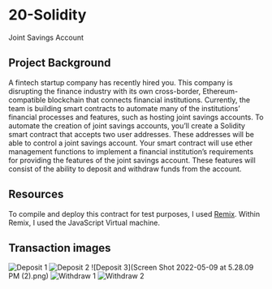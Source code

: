# 20-Solidity
Joint Savings Account

## Project Background
A fintech startup company has recently hired you. This company is disrupting the finance industry with its own cross-border, Ethereum-compatible blockchain that connects financial institutions. Currently, the team is building smart contracts to automate many of the institutions’ financial processes and features, such as hosting joint savings accounts.
To automate the creation of joint savings accounts, you’ll create a Solidity smart contract that accepts two user addresses. These addresses will be able to control a joint savings account. Your smart contract will use ether management functions to implement a financial institution’s requirements for providing the features of the joint savings account. These features will consist of the ability to deposit and withdraw funds from the account.

## Resources
To compile and deploy this contract for test purposes, I used [Remix](https://remix.ethereum.org/). Within Remix, I used the JavaScript Virtual machine.

## Transaction images

![Deposit 1](deposit_1.png)
![Deposit 2](deposit_2.png)
![Deposit 3](Screen Shot 2022-05-09 at 5.28.09 PM (2).png)
![Withdraw 1](withdraw_1.png)
![Withdraw 2](withdraw_2.png)
